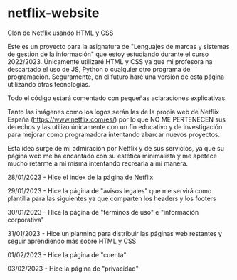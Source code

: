 # netflix-website
Clon de Netflix usando HTML y CSS

Este es un proyecto para la asignatura de "Lenguajes de marcas y sistemas de gestión de la información" que estoy estudiando durante el curso 2022/2023. Únicamente utilizaré HTML y CSS ya que mi profesora ha descartado el uso de JS, Python o cualquier otro programa de programación. Seguramente, en el futuro haré una versión de esta página utilizando otras tecnologías.

Todo el código estará comentado con pequeñas aclaraciones explicativas. 

Tanto las imágenes como los logos serán las de la propia web de Netflix España (https://www.netflix.com/es/) por lo que NO ME PERTENECEN sus derechos y las utilizo únicamente con un fin educativo y de investigación para mejorar como programadora intentando abarcar nuevos proyectos.

Esta idea surge de mi admiración por Netflix y de sus servicios, ya que su página web me ha encantado con su estética minimalista y me apetece mucho retarme a mí misma intentando recrearla a mi manera.

28/01/2023 - Hice el index de la página de Netflix

29/01/2023 - Hice la página de "avisos legales" que me servirá como plantilla para las siguientes ya que comparten los headers y los footers

30/01/2023 - Hice la página de "términos de uso" e "información corporativa"

31/01/2023 - Hice un planning para distribuir las páginas web restantes y seguir aprendiendo más sobre HTML y CSS

01/02/2023 - Hice la página de "cuenta"

03/02/2023 - Hice la página de "privacidad"

